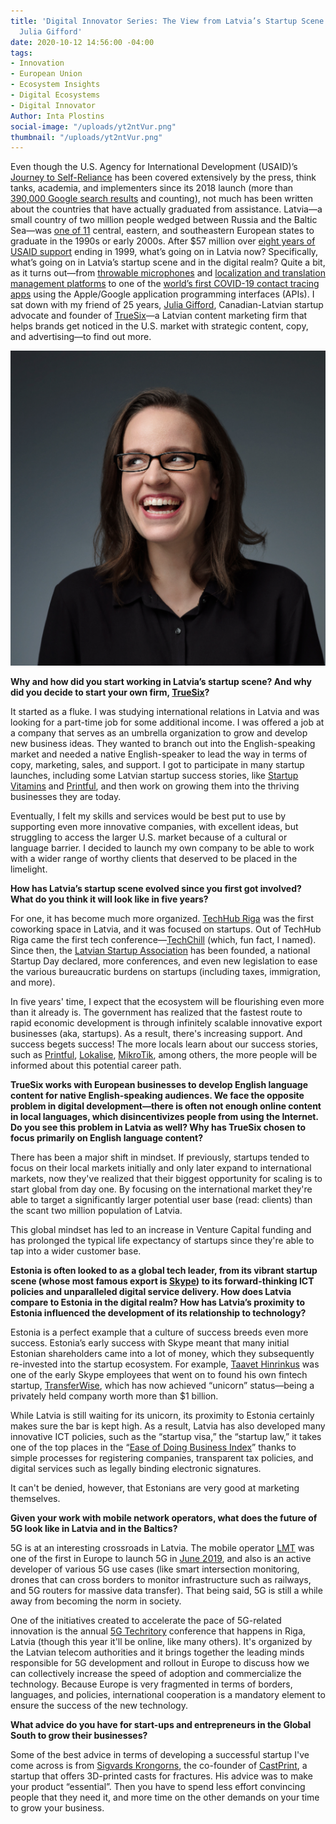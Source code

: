 ```yaml
---
title: 'Digital Innovator Series: The View from Latvia’s Startup Scene with TrueSix’s
  Julia Gifford'
date: 2020-10-12 14:56:00 -04:00
tags:
- Innovation
- European Union
- Ecosystem Insights
- Digital Ecosystems
- Digital Innovator
Author: Inta Plostins
social-image: "/uploads/yt2ntVur.png"
thumbnail: "/uploads/yt2ntVur.png"
---
```


Even though the U.S. Agency for International Development (USAID)’s [Journey to Self-Reliance](https://www.usaid.gov/sites/default/files/documents/1870/J2SR_Fact_Sheet_June_2020.pdf) has been covered extensively by the press, think tanks, academia, and implementers since its 2018 launch (more than [390,000 Google search results](https://www.google.com/search?q=usaid\+journey\+to\+self\+reliance&rlz=1C1GCEA_enUS877US877&oq=usaid\+journey&aqs=chrome.0.69i59j69i57j0j69i59j69i60l2.1337j0j1&sourceid=chrome&ie=UTF-8) and counting), not much has been written about the countries that have actually graduated from assistance. Latvia—a small country of two million people wedged between Russia and the Baltic Sea—was [one of 11](https://www.usaid.gov/sites/default/files/documents/1863/EE_20Year_Review.pdf) central, eastern, and southeastern European states to graduate in the 1990s or early 2000s. After $57 million over [eight years of USAID support](https://pdf.usaid.gov/pdf_docs/PDACI589.pdf) ending in 1999, what’s going on in Latvia now? Specifically, what’s going on in Latvia’s startup scene and in the digital realm? Quite a bit, as it turns out—from [throwable microphones](https://catchbox.com/) and [localization and translation management platforms](https://lokalise.com/) to one of the [world’s first COVID-19 contact tracing apps](https://www.reuters.com/article/us-health-coronavirus-tech-latvia-idUSKBN23118I) using the Apple/Google application programming interfaces (APIs). I sat down with my friend of 25 years, [Julia Gifford](https://twitter.com/julijagifford?lang=en), Canadian-Latvian startup advocate and founder of [TrueSix](https://truesix.co/)—a Latvian content marketing firm that helps brands get noticed in the U.S. market with strategic content, copy, and advertising—to find out more.

<!--more-->

![yt2ntVur.png](/uploads/yt2ntVur.png)

**Why and how did you start working in Latvia’s startup scene? And why did you decide to start your own firm, [TrueSix](https://truesix.co/)?**

It started as a fluke. I was studying international relations in Latvia and was looking for a part-time job for some additional income. I was offered a job at a company that serves as an umbrella organization to grow and develop new business ideas. They wanted to branch out into the English-speaking market and needed a native English-speaker to lead the way in terms of copy, marketing, sales, and support. I got to participate in many startup launches, including some Latvian startup success stories, like [Startup Vitamins](https://startupvitamins.com/) and [Printful](https://www.printful.com/), and then work on growing them into the thriving businesses they are today.

Eventually, I felt my skills and services would be best put to use by supporting even more innovative companies, with excellent ideas, but struggling to access the larger U.S. market because of a cultural or language barrier. I decided to launch my own company to be able to work with a wider range of worthy clients that deserved to be placed in the limelight.

**How has Latvia’s startup scene evolved since you first got involved? What do you think it will look like in five years?**

For one, it has become much more organized. [TechHub Riga](https://riga.techhub.com/) was the first coworking space in Latvia, and it was focused on startups. Out of TechHub Riga came the first tech conference—[TechChill](https://techchill.co/) (which, fun fact, I named). Since then, the [Latvian Startup Association](http://startin.lv/) has been founded, a national Startup Day declared, more conferences, and even new legislation to ease the various bureaucratic burdens on startups (including taxes, immigration, and more).

In five years' time, I expect that the ecosystem will be flourishing even more than it already is. The government has realized that the fastest route to rapid economic development is through infinitely scalable innovative export businesses (aka, startups). As a result, there's increasing support. And success begets success! The more locals learn about our success stories, such as [Printful](https://www.printful.com/), [Lokalise](https://lokalise.com/), [MikroTik](https://mikrotik.com/), among others, the more people will be informed about this potential career path.

**TrueSix works with European businesses to develop English language content for native English-speaking audiences. We face the opposite problem in digital development—there is often not enough online content in local languages, which disincentivizes people from using the Internet. Do you see this problem in Latvia as well? Why has TrueSix chosen to focus primarily on English language content?**

There has been a major shift in mindset. If previously, startups tended to focus on their local markets initially and only later expand to international markets, now they've realized that their biggest opportunity for scaling is to start global from day one. By focusing on the international market they're able to target a significantly larger potential user base (read: clients) than the scant two million population of Latvia.

This global mindset has led to an increase in Venture Capital funding and has prolonged the typical life expectancy of startups since they're able to tap into a wider customer base.

**Estonia is often looked to as a global tech leader, from its vibrant startup scene (whose most famous export is [Skype](https://thenextweb.com/tech/2019/05/15/skype-p2p-promise-internet-estonia/)) to its forward-thinking ICT policies and unparalleled digital service delivery. How does Latvia compare to Estonia in the digital realm? How has Latvia’s proximity to Estonia influenced the development of its relationship to technology?**

Estonia is a perfect example that a culture of success breeds even more success. Estonia’s early success with Skype meant that many initial Estonian shareholders came into a lot of money, which they subsequently re-invested into the startup ecosystem. For example, [Taavet Hinrinkus](https://twitter.com/taavet?ref_src=twsrc%5Egoogle%7Ctwcamp%5Eserp%7Ctwgr%5Eauthor) was one of the early Skype employees that went on to found his own fintech startup, [TransferWise](https://transferwise.com/us), which has now achieved “unicorn” status—being a privately held company worth more than $1 billion.

While Latvia is still waiting for its unicorn, its proximity to Estonia certainly makes sure the bar is kept high. As a result, Latvia has also developed many innovative ICT policies, such as the “startup visa,” the “startup law,” it takes one of the top places in the “[Ease of Doing Business Index](https://labsoflatvia.com/en/news/ease-of-doing-business)” thanks to simple processes for registering companies, transparent tax policies, and digital services such as legally binding electronic signatures.

It can't be denied, however, that Estonians are very good at marketing themselves.

**Given your work with mobile network operators, what does the future of 5G look like in Latvia and in the Baltics?**

5G is at an interesting crossroads in Latvia. The mobile operator [LMT](https://www.lmt.lv/en/main) was one of the first in Europe to launch 5G in [June 2019](https://www.baltictimes.com/lmt_flicks_the_switch___becomes_first_mobile_operator_to_launch_5g_internet_in_the_baltics/), and also is an active developer of various 5G use cases (like smart intersection monitoring, drones that can cross borders to monitor infrastructure such as railways, and 5G routers for massive data transfer). That being said, 5G is still a while away from becoming the norm in society.

One of the initiatives created to accelerate the pace of 5G-related innovation is the annual [5G Techritory](https://www.5gtechritory.com/) conference that happens in Riga, Latvia (though this year it'll be online, like many others). It's organized by the Latvian telecom authorities and it brings together the leading minds responsible for 5G development and rollout in Europe to discuss how we can collectively increase the speed of adoption and commercialize the technology. Because Europe is very fragmented in terms of borders, languages, and policies, international cooperation is a mandatory element to ensure the success of the new technology.

**What advice do you have for start-ups and entrepreneurs in the Global South to grow their businesses?**

Some of the best advice in terms of developing a successful startup I've come across is from [Sigvards Krongorns](https://www.linkedin.com/in/sigvards-krongorns-71724138/?originalSubdomain=lv), the co-founder of [CastPrint](https://castprint.co/), a startup that offers 3D-printed casts for fractures. His advice was to make your product “essential”. Then you have to spend less effort convincing people that they need it, and more time on the other demands on your time to grow your business.